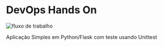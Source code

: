 # DevOps Hands On

![fluxo de trabalho](https://github.com/carlatiemi/devopslab/actions/workflows/pipeline.yml/badge.svg)

Aplicação Simples em Python/Flask com teste usando Unittest


